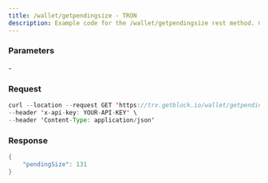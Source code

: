 ```yaml
---
title: /wallet/getpendingsize - TRON
description: Example code for the /wallet/getpendingsize rest method. Сomplete guide on how to use /wallet/getpendingsize rest in GetBlock.io Web3 documentation.
---
```


### Parameters


\-

### Request

``` java
curl --location --request GET 'https://trx.getblock.io/wallet/getpendingsize' \
--header 'x-api-key: YOUR-API-KEY' \
--header 'Content-Type: application/json' 
```

###  Response

``` java
{
    "pendingSize": 131
}
```

